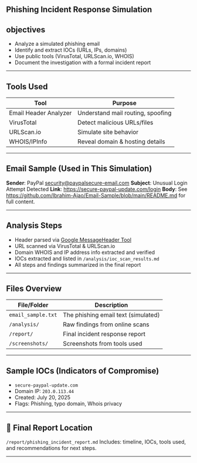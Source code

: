 ## Phishing Incident Response Simulation

## objectives

- Analyze a simulated phishing email
- Identify and extract IOCs (URLs, IPs, domains)
- Use public tools (VirusTotal, URLScan.io, WHOIS)
- Document the investigation with a formal incident report

---

##  Tools Used

| Tool        | Purpose                             |
|-------------|-------------------------------------|
| Email Header Analyzer | Understand mail routing, spoofing |
| VirusTotal  | Detect malicious URLs/files         |
| URLScan.io  | Simulate site behavior              |
| WHOIS/IPInfo | Reveal domain & hosting details     |

---

##  Email Sample (Used in This Simulation)

**Sender**: PayPal <security@paypalsecure-email.com>
**Subject**: Unusual Login Attempt Detected
**Link**: <https://secure-paypal-update.com/login> 
**Body**: See <https://github.com/Ibrahim-Ajao/Email-Sample/blob/main/README.md> for full content.

---

## Analysis Steps

- Header parsed via [Google MessageHeader Tool](https://toolbox.googleapps.com/apps/messageheader/)
- URL scanned via VirusTotal & URLScan.io
- Domain WHOIS and IP address info extracted and verified
- IOCs extracted and listed in `/analysis/ioc_scan_results.md`
- All steps and findings summarized in the final report

---

##  Files Overview

| File/Folder       | Description                             |
|-------------------|-----------------------------------------|
| `email_sample.txt`| The phishing email text (simulated)     |
| `/analysis/`      | Raw findings from online scans          |
| `/report/`        | Final incident response report          |
| `/screenshots/`   | Screenshots from tools used             |

---

##  Sample IOCs (Indicators of Compromise)

- `secure-paypal-update.com`
- Domain IP: `203.0.113.44`
- Created: July 20, 2025
- Flags: Phishing, typo domain, Whois privacy

---

## 📄 Final Report Location

`/report/phishing_incident_report.md`
Includes: timeline, IOCs, tools used, and recommendations for next steps.

---
